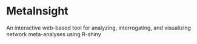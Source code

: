 # MetaInsight
An interactive web-based tool for analyzing, interrogating, and visualizing network meta-analyses using R-shiny
